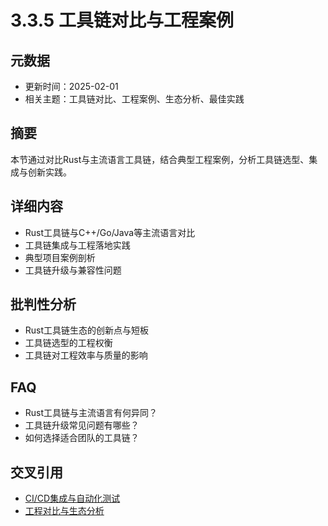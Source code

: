 # 3.3.5 工具链对比与工程案例

## 元数据

- 更新时间：2025-02-01
- 相关主题：工具链对比、工程案例、生态分析、最佳实践

## 摘要

本节通过对比Rust与主流语言工具链，结合典型工程案例，分析工具链选型、集成与创新实践。

## 详细内容

- Rust工具链与C++/Go/Java等主流语言对比
- 工具链集成与工程落地实践
- 典型项目案例剖析
- 工具链升级与兼容性问题

## 批判性分析

- Rust工具链生态的创新点与短板
- 工具链选型的工程权衡
- 工具链对工程效率与质量的影响

## FAQ

- Rust工具链与主流语言有何异同？
- 工具链升级常见问题有哪些？
- 如何选择适合团队的工具链？

## 交叉引用

- [CI/CD集成与自动化测试](./3.3.4_CI_CD集成与自动化测试.md)
- [工程对比与生态分析](../08_engineering_comparison.md)
